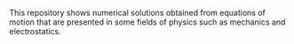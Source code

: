 This repository shows numerical solutions obtained from equations of motion that are presented in some fields of physics such as mechanics and electrostatics.
